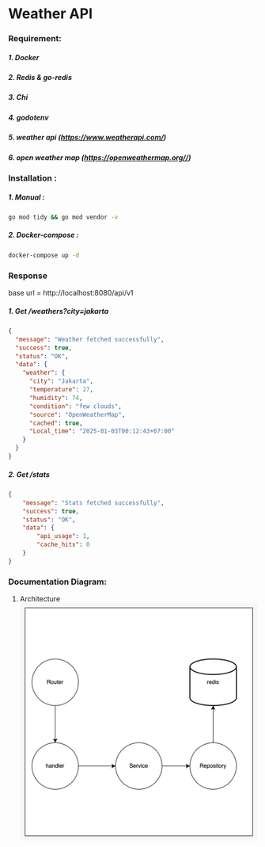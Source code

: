 # Weather API

### Requirement:
##### 1. Docker
##### 2. Redis & go-redis
##### 3. Chi
##### 4. godotenv
##### 5. weather api (https://www.weatherapi.com/)
##### 6. open weather map (https://openweathermap.org//)


### Installation :
##### 1. Manual :
```sh
go mod tidy && go mod vendor -v
```
##### 2. Docker-compose :
```sh
docker-compose up -d
```

### Response
base url = http://localhost:8080/api/v1
##### 1. Get /weathers?city=jakarta
```json
{
  "message": "Weather fetched successfully",
  "success": true,
  "status": "OK",
  "data": {
    "weather": {
      "city": "Jakarta",
      "temperature": 27,
      "humidity": 74,
      "condition": "few clouds",
      "source": "OpenWeatherMap",
      "cached": true,
      "Local_time": "2025-01-03T00:12:43+07:00"
    }
  }
}
```
##### 2. Get /stats
```json
{
    "message": "Stats fetched successfully",
    "success": true,
    "status": "OK",
    "data": {
        "api_usage": 1,
        "cache_hits": 0
    }
}
```

### Documentation Diagram:
1. Architecture
![architecture](file/architecture.jpeg)